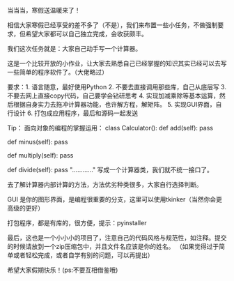当当当，寒假送温暖来了！

相信大家寒假已经享受的差不多了（不是），我们来布置一些小任务，不做强制要求，但希望大家都可以自己独立完成，会收获颇丰。

 

我们这次任务就是：大家自己动手写一个计算器。

这是一个比较开放的小作业，让大家去熟悉自己已经掌握的知识其实已经可以去写一些简单的程序软件了。（大佬略过）

要求：1. 语言随意，最好使用Python
 	  2. 不要去直接调用那些库，自己从底层写
	  3. 不要去网上直接copy代码，自己要学会钻研思考
	  4. 实现加减乘除等基本运算，然后根据自身实力去拖冲计算器功能，也许解方程，解矩阵。
	  5. 实现GUI界面，自行设计
	 6. 打包成应用程序，最后和源码一起发送

Tip： 面向对象的编程的掌握运用：
class Calculator():
   def add(self):
      pass
   
   def minus(self):
      pass
   
   def multiply(self):
      pass
   
   def divide(self):
      pass
   "............"
写成一个计算器类，我们就不统一接口了。

去了解计算器内部计算的方法，方法优劣种类很多，大家自行选择判断。

GUI 是你的图形界面，是编程很重要的分支，这里可以使用tkinker（当然你会更高级的更好）

打包程序，都是有库的，很方便，提示：pyinstaller

最后，这也是一个小小小的项目了，注意自己的代码风格与规范性，如注释。提交的时候请放到一个zip压缩包中，并且文件名应该是你的姓名。
（如果觉得过于简单或者轻松完成，或者自学有别的问题，可以再提出）

希望大家假期快乐！(ps:不要互相借鉴哦)
